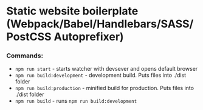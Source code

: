 # Static website boilerplate (Webpack/Babel/Handlebars/SASS/PostCSS Autoprefixer)


### Commands:
- ```npm run start``` - starts watcher with devsever and opens default browser
- ```npm run build:development``` - development build. Puts files into ./dist folder
- ```npm run build:production``` - minified build for production. Puts files into ./dist folder
- ```npm run build``` - runs  ```npm run build:development```
